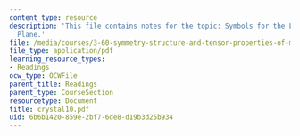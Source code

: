```yaml
---
content_type: resource
description: 'This file contains notes for the topic: Symbols for the Locus of a Glide
  Plane.'
file: /media/courses/3-60-symmetry-structure-and-tensor-properties-of-materials-fall-2005/6b6b1420859e2bf76de8d19b3d25b934_crystal10.pdf
file_type: application/pdf
learning_resource_types:
- Readings
ocw_type: OCWFile
parent_title: Readings
parent_type: CourseSection
resourcetype: Document
title: crystal10.pdf
uid: 6b6b1420-859e-2bf7-6de8-d19b3d25b934
---
```

